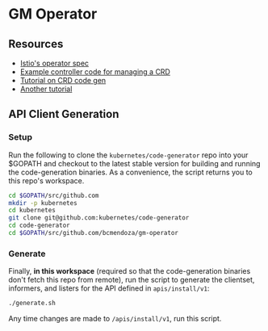 # GM Operator

## Resources

- [Istio's operator spec](https://github.com/istio/api/blob/master/operator/v1alpha1/operator.pb.go#L97)
- [Example controller code for managing a CRD](https://github.com/kubernetes/sample-controller)
- [Tutorial on CRD code gen](https://www.openshift.com/blog/kubernetes-deep-dive-code-generation-customresources)
- [Another tutorial](https://itnext.io/how-to-generate-client-codes-for-kubernetes-custom-resource-definitions-crd-b4b9907769ba)

## API Client Generation

### Setup

Run the following to clone the `kubernetes/code-generator` repo into your $GOPATH and checkout to the latest stable version for building and running the code-generation binaries. As a convenience, the script returns you to this repo's workspace.

```bash
cd $GOPATH/src/github.com
mkdir -p kubernetes
cd kubernetes
git clone git@github.com:kubernetes/code-generator
cd code-generator
cd $GOPATH/src/github.com/bcmendoza/gm-operator
```

### Generate

Finally, **in this workspace** (required so that the code-generation binaries don't fetch this repo from remote), run the script to generate the clientset, informers, and listers for the API defined in `apis/install/v1`:

```bash
./generate.sh
```

Any time changes are made to `/apis/install/v1`, run this script.
